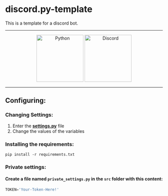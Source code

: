 # discord.py-template
This is a template for a discord bot.

---
<div align="center"> 

<img src="https://cdn.iconscout.com/icon/free/png-256/free-python-3521655-2945099.png?f=webp" margin=600 alt="Python" height=150/>
<img src="https://www.svgrepo.com/show/353655/discord-icon.svg" alt="Discord" height=150/>

</div>

---

## Configuring:

### Changing Settings:
1. Enter the [**settings.py**](src/settings.py) file
2. Change the values of the variables

### Installing the requirements:
```batch
pip install -r requirements.txt
```

### Private settings:
#### Create a file named `private_settings.py` in the `src` folder with this content:
```python
TOKEN='Your-Token-Here!'
```